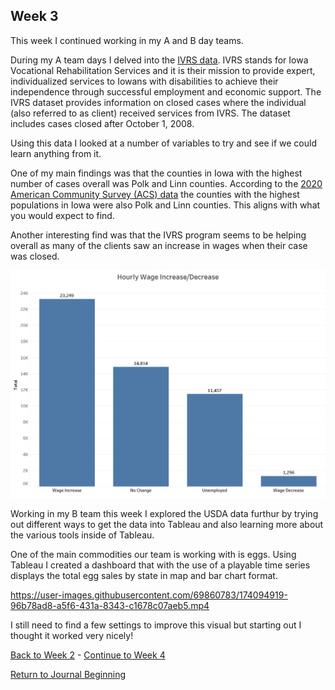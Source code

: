 ## Week 3

This week I continued working in my A and B day teams.

During my A team days I delved into the [IVRS data](https://data.iowa.gov/Vocational-Rehabilitation/Closed-Iowa-Vocational-Rehabilitation-Cases/gcya-t3y9). 
IVRS stands for Iowa Vocational Rehabilitation Services and it is their mission to provide expert, 
individualized services to Iowans with disabilities to achieve their independence through successful 
employment and economic support. The IVRS dataset provides information on closed cases where the individual 
(also referred to as client) received services from IVRS. The dataset includes cases closed after October 1, 2008.

Using this data I looked at a number of variables to try and see if we could learn anything from it.

One of my main findings was that the counties in Iowa with the highest number of cases overall was Polk and Linn counties.
According to the [2020 American Community Survey (ACS) data](https://www.iowa-demographics.com/counties_by_population) the counties 
with the highest populations in Iowa were also Polk and Linn counties. This aligns with what you would expect to find.

Another interesting find was that the IVRS program seems to be helping overall as many of the clients saw an increase
in wages when their case was closed.

![IVRS Hourly Wage](images/IVRS_hourly_wage.png)


Working in my B team this week I explored the USDA data furthur by trying out different ways to get the data into Tableau and also 
learning more about the various tools inside of Tableau.

One of the main commodities our team is working with is eggs. Using Tableau I created a dashboard that with the use of a playable time series
displays the total egg sales by state in map and bar chart format.

https://user-images.githubusercontent.com/69860783/174094919-96b78ad8-a5f6-431a-8343-c1678c07aeb5.mp4


I still need to find a few settings to improve this visual but starting out I thought it worked very nicely!




[Back to Week 2](https://github.com/DSPG-2022/DSPG/blob/main/Contributors/Joel_Martin/Week_2.md) - [Continue to Week 4](https://github.com/DSPG-2022/DSPG/blob/main/Contributors/Joel_Martin/Week_4.md)

[Return to Journal Beginning](https://github.com/DSPG-2022/DSPG/blob/main/Contributors/Joel_Martin/Journal.md)